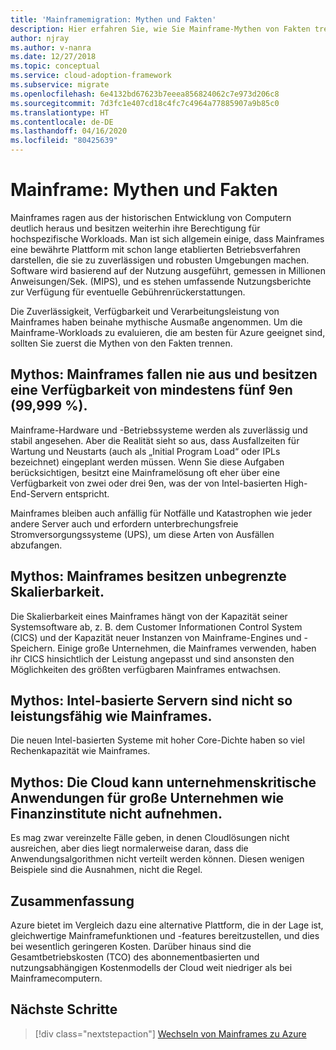 ```yaml
---
title: 'Mainframemigration: Mythen und Fakten'
description: Hier erfahren Sie, wie Sie Mainframe-Mythen von Fakten trennen und die Mainframe-Workloads evaluieren, die am besten für Azure geeignet sind.
author: njray
ms.author: v-nanra
ms.date: 12/27/2018
ms.topic: conceptual
ms.service: cloud-adoption-framework
ms.subservice: migrate
ms.openlocfilehash: 6e4132bd67623b7eeea856824062c7e973d206c8
ms.sourcegitcommit: 7d3fc1e407cd18c4fc7c4964a77885907a9b85c0
ms.translationtype: HT
ms.contentlocale: de-DE
ms.lasthandoff: 04/16/2020
ms.locfileid: "80425639"
---
```

<!-- cSpell:ignore njray nanra chargebacks IPLs -->

# <a name="mainframe-myths-and-facts"></a>Mainframe: Mythen und Fakten

Mainframes ragen aus der historischen Entwicklung von Computern deutlich heraus und besitzen weiterhin ihre Berechtigung für hochspezifische Workloads. Man ist sich allgemein einige, dass Mainframes eine bewährte Plattform mit schon lange etablierten Betriebsverfahren darstellen, die sie zu zuverlässigen und robusten Umgebungen machen. Software wird basierend auf der Nutzung ausgeführt, gemessen in Millionen Anweisungen/Sek. (MIPS), und es stehen umfassende Nutzungsberichte zur Verfügung für eventuelle Gebührenrückerstattungen.

Die Zuverlässigkeit, Verfügbarkeit und Verarbeitungsleistung von Mainframes haben beinahe mythische Ausmaße angenommen. Um die Mainframe-Workloads zu evaluieren, die am besten für Azure geeignet sind, sollten Sie zuerst die Mythen von den Fakten trennen.

## <a name="myth-mainframes-never-go-down-and-have-a-minimum-of-five-9s-of-availability"></a>Mythos: Mainframes fallen nie aus und besitzen eine Verfügbarkeit von mindestens fünf 9en (99,999 %).

Mainframe-Hardware und -Betriebssysteme werden als zuverlässig und stabil angesehen. Aber die Realität sieht so aus, dass Ausfallzeiten für Wartung und Neustarts (auch als „Initial Program Load“ oder IPLs bezeichnet) eingeplant werden müssen. Wenn Sie diese Aufgaben berücksichtigen, besitzt eine Mainframelösung oft eher über eine Verfügbarkeit von zwei oder drei 9en, was der von Intel-basierten High-End-Servern entspricht.

Mainframes bleiben auch anfällig für Notfälle und Katastrophen wie jeder andere Server auch und erfordern unterbrechungsfreie Stromversorgungssysteme (UPS), um diese Arten von Ausfällen abzufangen.

## <a name="myth-mainframes-have-limitless-scalability"></a>Mythos: Mainframes besitzen unbegrenzte Skalierbarkeit.

Die Skalierbarkeit eines Mainframes hängt von der Kapazität seiner Systemsoftware ab, z. B. dem Customer Informationen Control System (CICS) und der Kapazität neuer Instanzen von Mainframe-Engines und -Speichern. Einige große Unternehmen, die Mainframes verwenden, haben ihr CICS hinsichtlich der Leistung angepasst und sind ansonsten den Möglichkeiten des größten verfügbaren Mainframes entwachsen.

## <a name="myth-intel-based-servers-are-not-as-powerful-as-mainframes"></a>Mythos: Intel-basierte Servern sind nicht so leistungsfähig wie Mainframes.

Die neuen Intel-basierten Systeme mit hoher Core-Dichte haben so viel Rechenkapazität wie Mainframes.

## <a name="myth-the-cloud-cant-accommodate-mission-critical-applications-for-large-companies-such-as-financial-institutions"></a>Mythos: Die Cloud kann unternehmenskritische Anwendungen für große Unternehmen wie Finanzinstitute nicht aufnehmen.

Es mag zwar vereinzelte Fälle geben, in denen Cloudlösungen nicht ausreichen, aber dies liegt normalerweise daran, dass die Anwendungsalgorithmen nicht verteilt werden können. Diesen wenigen Beispiele sind die Ausnahmen, nicht die Regel.

## <a name="summary"></a>Zusammenfassung

Azure bietet im Vergleich dazu eine alternative Plattform, die in der Lage ist, gleichwertige Mainframefunktionen und -features bereitzustellen, und dies bei wesentlich geringeren Kosten. Darüber hinaus sind die Gesamtbetriebskosten (TCO) des abonnementbasierten und nutzungsabhängigen Kostenmodells der Cloud weit niedriger als bei Mainframecomputern.

## <a name="next-steps"></a>Nächste Schritte

> [!div class="nextstepaction"]
> [Wechseln von Mainframes zu Azure](./migration-strategies.md)
